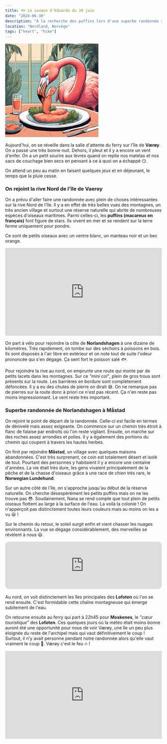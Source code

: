 ```yaml
---
title: 🐟 Le saumon d'Eduardo du 30 juin
date: "2024-06-30"
description: "À la recherche des puffins lors d'une superbe randonnée sur l'île de Værøy !"
location: "Nordland, Norvège"
tags: ["heart", "hike"]
---
```


![Saumon d'Eduardo](../saumon_eduardo.png)

Aujourd'hui, on se réveille dans la salle d'attente du ferry sur l'île de **Værøy**. On a passé une très bonne nuit. Dehors, il pleut et il y a encore un vent d'enfer. On a un petit sourire aux lèvres quand on replie nos matelas et nos sacs de couchage bien secs en pensant à ce à quoi on a échappé 😏.

On attend un peu au matin en faisant quelques jeux et en déjeunant, le temps que la pluie cesse.

### On rejoint la rive Nord de l'île de Vaeroy

On a prévu d'aller faire une randonnée avec plein de choses intéressantes sur la rive Nord de l'île. Il y a en effet de très belles vues des montagnes, un très ancien village et surtout une réserve naturelle qui abrite de nombreuses espèces d'oiseaux maritimes. Parmi celles-ci, les **puffins (macareux en français)** font figure de stars. Ils vivent en mer et se rendent sur la terre ferme uniquement pour pondre.

Ce sont de petits oiseaux avec un ventre blanc, un manteau noir et un bec orange. 

<div style="width: 100%; height: 0; position: relative; padding-bottom: 56%;"><iframe src="https://giphy.com/embed/BpCYzidFkPgUzFV9cA" style="top: 0; left: 0; width: 100%; height: 100%; position: absolute; border: 0;" allowfullscreen scrolling="no" allow="encrypted-media;" class="giphy-embed"></iframe></div> 

On part à vélo pour rejoindre la côte de **Norlandshagen** à une dizaine de kilomètres. Très rapidement, on tombe sur des séchoirs à poissons en bois. Ils sont disposés à l'air libre en extérieur et on note tout de suite l'odeur prononcée qui s'en dégage.
Ça sent fort le poisson salé 🐟.

Pour rejoindre la rive au nord, on emprunte une route qui monte par de petits lacets dans les montagnes. Sur ce *"mini col"*, plein de gros trous sont présents sur la route. Les barrières en bordure sont complètement défoncées. Il y a eu des chutes de pierre on dirait 😅. On ne remarque pas de pierres sur la route donc à priori ce n'est pas récent. Ça n'en reste pas moins impressionnant. Le vent reste très important.

### Superbe randonnée de Norlandshagen à Måstad

On rejoint le point de départ de la randonnée. Celle-ci est facile en termes de dénivelé mais assez exigeante. On commence sur un chemin très étroit à flanc de falaise par endroits où l'on reste vigilant. Ensuite, on marche sur des roches assez arrondies et polies. Il y a également des portions du chemin qui coupent à travers les hautes herbes.

On finit par rejoindre **Måstad**, un village avec quelques maisons abandonnées. C'est très surprenant, ce coin est totalement désert et isolé de tout. Pourtant des personnes y habitaient il y a encore une centaine d'années. La vie était très dure, les gens vivaient principalement de la pêche et de la chasse d'oiseaux grâce à une race de chien très rare, le **Norwegian Lundehund**.

Sur un autre côté de l'île, on s'approche jusqu'au début de la réserve naturelle. On cherche désespérément les petits puffins mais on ne les trouve pas 😳. Soudainement, Nana se rend compte que tout plein de petits oiseaux flottent au large à la surface de l'eau. La voilà la colonie ! On n'apperçoit pas distinctement toutes leurs couleurs mais au moins on les a vu 😃 ! 

Sur le chemin du retour, le soleil surgit enfin et vient chasser les nuages environnants. La vue se dégage considérablement, des merveilles se révèlent à nous 😃.

<iframe style="border-radius:12px" src="https://open.spotify.com/embed/track/0DcrhZ12WcCqruCs8ibXSf?utm_source=generator" width="100%" height="152" frameBorder="0" allow="autoplay; clipboard-write; encrypted-media; picture-in-picture" loading="lazy"></iframe>

Au nord, on voit distinctement les îles principales des **Lofoten** où l'on se rend ensuite. C'est formidable cette chaîne montagneuse qui émerge subitement de l'eau.

On retourne ensuite au ferry qui part à 22h45 pour **Moskenes**, le *"cœur touristique"* des **Lofoten**. Ces quelques jours où la météo était moins bonne auront été une opportunité pour nous de voir Værøy, une île un peu plus éloignée du reste de l'archipel mais qui vaut définitivement le coup ! Surtout, il n'y avait personne pendant notre randonnée alors qu'elle vaut vraiment le coup 🤩. Værøy c'est le feu 🔥 !

<div style="width: 100%; height: 0; position: relative; padding-bottom: 56%;"><iframe src="https://giphy.com/embed/RrVzUOXldFe8M" style="top: 0; left: 0; width: 100%; height: 100%; position: absolute; border: 0;" allowfullscreen scrolling="no" allow="encrypted-media;" class="giphy-embed"></iframe></div> 